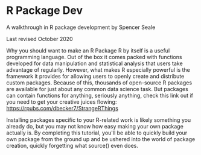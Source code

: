 # R Package Dev
A walkthrough in R package development by Spencer Seale

Last revised October 2020



Why you should want to make an R Package
R by itself is a useful programming language. Out of the box it comes packed with functions developed for data manipulation and statistical analysis that users take advantage of regularly. However, what makes R especially powerful is the framework it provides for allowing users to openly create and distribute custom packages. Because of this, thousands of open-source R packages are available for just about any common data science task. But packages can contain functions for anything, seriously anything, check this link out if you need to get your creative juices flowing: https://rpubs.com/dbecker7/StrangeRThings

Installing packages specific to your R-related work is likely something you already do, but you may not know how easy making your own package actually is. By completing this tutorial, you'll be able to quickly build your own package from the ground up and be ushered into the world of package creation, quickly forgetting what source() even does.
